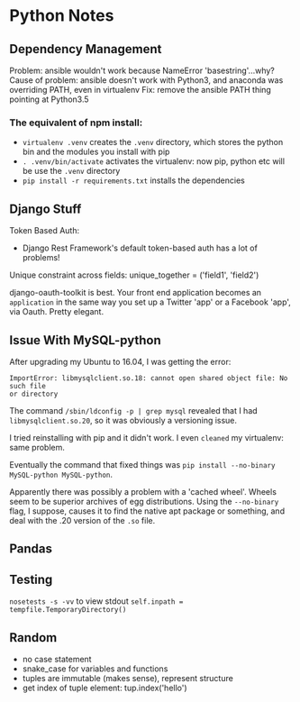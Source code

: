 # Python Notes

## Dependency Management

Problem: ansible wouldn't work because NameError 'basestring'...why?  Cause of
problem: ansible doesn't work with Python3, and anaconda was overriding PATH,
even in virtualenv Fix: remove the ansible PATH thing pointing at Python3.5

### The equivalent of npm install:

- `virtualenv .venv` creates the `.venv` directory, which stores
  the python bin and the modules you install with pip
- `. .venv/bin/activate` activates the virtualenv: now pip, python etc will
  be use the `.venv` directory
- `pip install -r requirements.txt` installs the dependencies

## Django Stuff

Token Based Auth:

- Django Rest Framework's default token-based auth has a lot of problems!

Unique constraint across fields:
    unique_together = ('field1', 'field2')

django-oauth-toolkit is best.  Your front end application becomes an
`application` in the same way you set up a Twitter 'app' or a Facebook 'app',
via Oauth.  Pretty elegant.

## Issue With MySQL-python

After upgrading my Ubuntu to 16.04, I was getting the error:

```
ImportError: libmysqlclient.so.18: cannot open shared object file: No such file
or directory
```

The command `/sbin/ldconfig -p | grep mysql` revealed that I had
`libmysqlclient.so.20`, so it was obviously a versioning issue.

I tried reinstalling with pip and it didn't work.  I even `cleaned` my
virtualenv: same problem.

Eventually the command that fixed things was `pip install --no-binary
MySQL-python MySQL-python`.

Apparently there was possibly a problem with a 'cached wheel'.  Wheels seem to
be superior archives of egg distributions.  Using the `--no-binary` flag, I
suppose, causes it to find the native apt package or something, and deal with
the .20 version of the `.so` file. 

## Pandas


## Testing

`nosetests -s -vv` to view stdout 
`self.inpath = tempfile.TemporaryDirectory()`

## Random

- no case statement
- snake_case for variables and functions
- tuples are immutable (makes sense), represent structure
- get index of tuple element: tup.index('hello')


